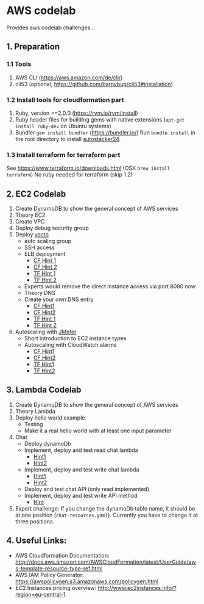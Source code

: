 # AWS codelab
Provides aws codelab challenges ..

## 1. Preparation
### 1.1 Tools
1. AWS CLI (https://aws.amazon.com/de/cli/)
2. cli53 (optional, https://github.com/barnybug/cli53#installation)

### 1.2 Install tools for cloudformation part
1. Ruby, version >=2.0.0 (https://rvm.io/rvm/install)
2. Ruby header files for building gems with native extensions (`apt-get install ruby-dev` on Ubuntu systems)
3. Bundler `gem install bundler` (https://bundler.io/)
Run `bundle install` in the root directory to install [autostacker24](https://github.com/AutoScout24/autostacker24).

### 1.3 Install terraform for terraform part
See https://www.terraform.io/downloads.html (OSX `brew install terraform`)
No ruby needed for terraform (skip 1.2)

## 2. EC2 Codelab
1. Create DynamoDB to show the general concept of AWS services
2. Theory EC2
3. Create VPC
4. Deploy debug security group
5. Deploy [yocto](https://github.com/felixb/yocto-httpd)
   * auto scaling group
   * SSH access
   * ELB deployment
     * [CF Hint 1](http://docs.aws.amazon.com/AWSCloudFormation/latest/UserGuide/aws-properties-ec2-elb.html)
     * [CF Hint 2](http://docs.aws.amazon.com/AWSCloudFormation/latest/UserGuide/aws-properties-as-group.html)
     * [TF Hint 1](https://www.terraform.io/docs/providers/aws/r/elb.html)
     * [TF Hint 2](https://www.terraform.io/docs/providers/aws/d/security_group.html)
   * Experts would remove the direct instance access via port 8080 now
   * Theory DNS
   * Create your own DNS entry
     * [CF Hint1](http://docs.aws.amazon.com/AWSCloudFormation/latest/UserGuide/aws-resource-route53-hostedzone.html)
     * [CF Hint2](http://docs.aws.amazon.com/AWSCloudFormation/latest/UserGuide/aws-properties-route53-recordset.html)
     * [TF Hint 1](https://www.terraform.io/docs/providers/aws/d/route53_zone.html)
     * [TF Hint 2](https://www.terraform.io/docs/providers/aws/r/route53_record.html)
6. Autoscaling with [JMeter](http://jmeter.apache.org/download_jmeter.cgi)
   * Short introduction to EC2 instance types
   * Autoscaling with CloudWatch alarms
     * [CF Hint1](http://docs.aws.amazon.com/AWSCloudFormation/latest/UserGuide/aws-properties-cw-alarm.html)
     * [CF Hint2](http://docs.aws.amazon.com/AWSCloudFormation/latest/UserGuide/aws-properties-as-policy.html)
     * [TF Hint1](https://www.terraform.io/docs/providers/aws/r/cloudwatch_metric_alarm.html)
     * [TF Hint2](https://www.terraform.io/docs/providers/aws/r/autoscaling_policy.html)

## 3. Lambda Codelab
1. Create DynamoDB to show the general concept of AWS services
2. Theory Lambda
3. Deploy hello world example
   * Testing
   * Make it a real hello world with at least one input parameter
4. Chat
   * Deploy dynamoDb
   * Implement, deploy and test read chat lambda
     * [Hint1](http://docs.aws.amazon.com/lambda/latest/dg/programming-model.html)
     * [Hint2](http://docs.aws.amazon.com/AWSJavaScriptSDK/latest/AWS/DynamoDB.html)
   * Implement, deploy and test write chat lambda
     * [Hint1](http://docs.aws.amazon.com/lambda/latest/dg/programming-model.html)
     * [Hint2](http://docs.aws.amazon.com/AWSJavaScriptSDK/latest/AWS/DynamoDB.html)
   * Deploy and test chat API (only read implemented)
   * Implement, deploy and test write API method
     * [Hint](http://docs.aws.amazon.com/apigateway/latest/developerguide/api-gateway-mapping-template-reference.html#input-variable-reference)
5. Expert challenge: If you change the dynamoDb table name, it should be at one position (`chat-resources.yaml`).
   Currently you have to change it at three positions.

## 4. Useful Links:
* AWS Cloudformation Documentation: http://docs.aws.amazon.com/AWSCloudFormation/latest/UserGuide/aws-template-resource-type-ref.html
* AWS IAM Policy Generator: https://awspolicygen.s3.amazonaws.com/policygen.html
* EC2 Instances pricing overview: http://www.ec2instances.info/?region=eu-central-1